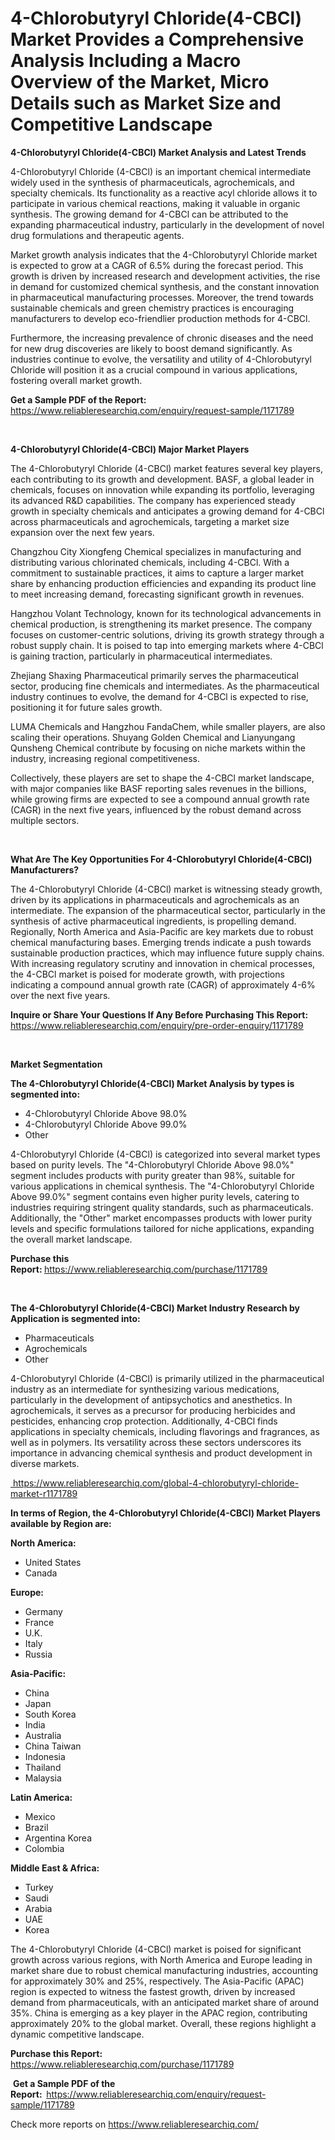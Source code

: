 <p><h1>4-Chlorobutyryl Chloride(4-CBCl) Market Provides a Comprehensive Analysis Including a Macro Overview of the Market, Micro Details such as Market Size and Competitive Landscape</h1></p><p><strong>4-Chlorobutyryl Chloride(4-CBCl) Market Analysis and Latest Trends</strong></p>
<p><p>4-Chlorobutyryl Chloride (4-CBCl) is an important chemical intermediate widely used in the synthesis of pharmaceuticals, agrochemicals, and specialty chemicals. Its functionality as a reactive acyl chloride allows it to participate in various chemical reactions, making it valuable in organic synthesis. The growing demand for 4-CBCl can be attributed to the expanding pharmaceutical industry, particularly in the development of novel drug formulations and therapeutic agents.</p><p>Market growth analysis indicates that the 4-Chlorobutyryl Chloride market is expected to grow at a CAGR of 6.5% during the forecast period. This growth is driven by increased research and development activities, the rise in demand for customized chemical synthesis, and the constant innovation in pharmaceutical manufacturing processes. Moreover, the trend towards sustainable chemicals and green chemistry practices is encouraging manufacturers to develop eco-friendlier production methods for 4-CBCl.</p><p>Furthermore, the increasing prevalence of chronic diseases and the need for new drug discoveries are likely to boost demand significantly. As industries continue to evolve, the versatility and utility of 4-Chlorobutyryl Chloride will position it as a crucial compound in various applications, fostering overall market growth.</p></p>
<p><strong>Get a Sample PDF of the Report:&nbsp;</strong> <a href="https://www.reliableresearchiq.com/enquiry/request-sample/1171789?utm_campaign=3177&utm_medium=2&utm_source=Github&utm_content=ia&utm_term=03042025&utm_id=4-chlorobutyryl-chloride4-cbcl">https://www.reliableresearchiq.com/enquiry/request-sample/1171789</a></p>
<p>&nbsp;</p>
<p><strong>4-Chlorobutyryl Chloride(4-CBCl) Major Market Players</strong></p>
<p><p>The 4-Chlorobutyryl Chloride (4-CBCl) market features several key players, each contributing to its growth and development. BASF, a global leader in chemicals, focuses on innovation while expanding its portfolio, leveraging its advanced R&D capabilities. The company has experienced steady growth in specialty chemicals and anticipates a growing demand for 4-CBCl across pharmaceuticals and agrochemicals, targeting a market size expansion over the next few years.</p><p>Changzhou City Xiongfeng Chemical specializes in manufacturing and distributing various chlorinated chemicals, including 4-CBCl. With a commitment to sustainable practices, it aims to capture a larger market share by enhancing production efficiencies and expanding its product line to meet increasing demand, forecasting significant growth in revenues.</p><p>Hangzhou Volant Technology, known for its technological advancements in chemical production, is strengthening its market presence. The company focuses on customer-centric solutions, driving its growth strategy through a robust supply chain. It is poised to tap into emerging markets where 4-CBCl is gaining traction, particularly in pharmaceutical intermediates.</p><p>Zhejiang Shaxing Pharmaceutical primarily serves the pharmaceutical sector, producing fine chemicals and intermediates. As the pharmaceutical industry continues to evolve, the demand for 4-CBCl is expected to rise, positioning it for future sales growth.</p><p>LUMA Chemicals and Hangzhou FandaChem, while smaller players, are also scaling their operations. Shuyang Golden Chemical and Lianyungang Qunsheng Chemical contribute by focusing on niche markets within the industry, increasing regional competitiveness.</p><p>Collectively, these players are set to shape the 4-CBCl market landscape, with major companies like BASF reporting sales revenues in the billions, while growing firms are expected to see a compound annual growth rate (CAGR) in the next five years, influenced by the robust demand across multiple sectors.</p></p>
<p>&nbsp;</p>
<p><strong>What Are The Key Opportunities For 4-Chlorobutyryl Chloride(4-CBCl) Manufacturers?</strong></p>
<p><p>The 4-Chlorobutyryl Chloride (4-CBCl) market is witnessing steady growth, driven by its applications in pharmaceuticals and agrochemicals as an intermediate. The expansion of the pharmaceutical sector, particularly in the synthesis of active pharmaceutical ingredients, is propelling demand. Regionally, North America and Asia-Pacific are key markets due to robust chemical manufacturing bases. Emerging trends indicate a push towards sustainable production practices, which may influence future supply chains. With increasing regulatory scrutiny and innovation in chemical processes, the 4-CBCl market is poised for moderate growth, with projections indicating a compound annual growth rate (CAGR) of approximately 4-6% over the next five years.</p></p>
<p><strong>Inquire or Share Your Questions If Any Before Purchasing This Report:</strong> <a href="https://www.reliableresearchiq.com/enquiry/pre-order-enquiry/1171789?utm_campaign=3177&utm_medium=2&utm_source=Github&utm_content=ia&utm_term=03042025&utm_id=4-chlorobutyryl-chloride4-cbcl">https://www.reliableresearchiq.com/enquiry/pre-order-enquiry/1171789</a></p>
<p>&nbsp;</p>
<p><strong>Market Segmentation</strong></p>
<p><strong>The 4-Chlorobutyryl Chloride(4-CBCl) Market Analysis by types is segmented into:</strong></p>
<p><ul><li>4-Chlorobutyryl Chloride Above 98.0%</li><li>4-Chlorobutyryl Chloride Above 99.0%</li><li>Other</li></ul></p>
<p><p>4-Chlorobutyryl Chloride (4-CBCl) is categorized into several market types based on purity levels. The "4-Chlorobutyryl Chloride Above 98.0%" segment includes products with purity greater than 98%, suitable for various applications in chemical synthesis. The "4-Chlorobutyryl Chloride Above 99.0%" segment contains even higher purity levels, catering to industries requiring stringent quality standards, such as pharmaceuticals. Additionally, the "Other" market encompasses products with lower purity levels and specific formulations tailored for niche applications, expanding the overall market landscape.</p></p>
<p><strong>Purchase this Report:&nbsp;</strong><a href="https://www.reliableresearchiq.com/purchase/1171789?utm_campaign=3177&utm_medium=2&utm_source=Github&utm_content=ia&utm_term=03042025&utm_id=4-chlorobutyryl-chloride4-cbcl">https://www.reliableresearchiq.com/purchase/1171789</a></p>
<p>&nbsp;</p>
<p><strong>The 4-Chlorobutyryl Chloride(4-CBCl) Market Industry Research by Application is segmented into:</strong></p>
<p><ul><li>Pharmaceuticals</li><li>Agrochemicals</li><li>Other</li></ul></p>
<p><p>4-Chlorobutyryl Chloride (4-CBCl) is primarily utilized in the pharmaceutical industry as an intermediate for synthesizing various medications, particularly in the development of antipsychotics and anesthetics. In agrochemicals, it serves as a precursor for producing herbicides and pesticides, enhancing crop protection. Additionally, 4-CBCl finds applications in specialty chemicals, including flavorings and fragrances, as well as in polymers. Its versatility across these sectors underscores its importance in advancing chemical synthesis and product development in diverse markets.</p></p>
<p><a href="https://www.reliableresearchiq.com/global-4-chlorobutyryl-chloride-market-r1171789?utm_campaign=3177&utm_medium=2&utm_source=Github&utm_content=ia&utm_term=03042025&utm_id=4-chlorobutyryl-chloride4-cbcl">&nbsp;https://www.reliableresearchiq.com/global-4-chlorobutyryl-chloride-market-r1171789</a></p>
<p><strong>In terms of Region, the 4-Chlorobutyryl Chloride(4-CBCl) Market Players available by Region are:</strong></p>
<p>
    <p> <strong> North America: </strong>
        <ul>
            <li>United States</li>
            <li>Canada</li>
        </ul>
        </p> 
    <p> <strong> Europe: </strong>
        <ul>
            <li>Germany</li>
            <li>France</li>
            <li>U.K.</li>
            <li>Italy</li>
            <li>Russia</li>
        </ul>
        </p> 
    <p> <strong> Asia-Pacific: </strong>
        <ul>
            <li>China</li>
            <li>Japan</li>
            <li>South Korea</li>
            <li>India</li>
            <li>Australia</li>
            <li>China Taiwan</li>
            <li>Indonesia</li>
            <li>Thailand</li>
            <li>Malaysia</li>
        </ul>
        </p> 
    <p> <strong> Latin America: </strong>
        <ul>
            <li>Mexico</li>
            <li>Brazil</li>
            <li>Argentina Korea</li>
            <li>Colombia</li>
        </ul>
        </p> 
    <p> <strong> Middle East & Africa: </strong>
        <ul>
            <li>Turkey</li>
            <li>Saudi</li>
            <li>Arabia</li>
            <li>UAE</li>
            <li>Korea</li>
        </ul>
    </p>
    </p>
<p><p>The 4-Chlorobutyryl Chloride (4-CBCl) market is poised for significant growth across various regions, with North America and Europe leading in market share due to robust chemical manufacturing industries, accounting for approximately 30% and 25%, respectively. The Asia-Pacific (APAC) region is expected to witness the fastest growth, driven by increased demand from pharmaceuticals, with an anticipated market share of around 35%. China is emerging as a key player in the APAC region, contributing approximately 20% to the global market. Overall, these regions highlight a dynamic competitive landscape.</p></p>
<p><strong>Purchase this Report: </strong><a href="https://www.reliableresearchiq.com/purchase/1171789?utm_campaign=3177&utm_medium=2&utm_source=Github&utm_content=ia&utm_term=03042025&utm_id=4-chlorobutyryl-chloride4-cbcl">https://www.reliableresearchiq.com/purchase/1171789</a></p>
<p>&nbsp;<strong>Get a Sample PDF of the Report:&nbsp;&nbsp;</strong><a href="https://www.reliableresearchiq.com/enquiry/request-sample/1171789?utm_campaign=3177&utm_medium=2&utm_source=Github&utm_content=ia&utm_term=03042025&utm_id=4-chlorobutyryl-chloride4-cbcl">https://www.reliableresearchiq.com/enquiry/request-sample/1171789</a></p>
<p><strong></strong></p>
<p>Check more reports on <a href="https://www.reliableresearchiq.com/?utm_campaign=3177&utm_medium=2&utm_source=Github&utm_content=ia&utm_term=03042025&utm_id=4-chlorobutyryl-chloride4-cbcl">https://www.reliableresearchiq.com/</a></p>
